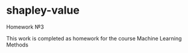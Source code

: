 # shapley-value
Homework №3

This work is completed as homework for the course Machine Learning Methods
